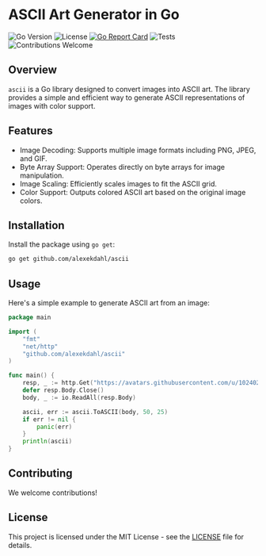 # ASCII Art Generator in Go

![Go Version](https://img.shields.io/badge/go-v1.21-blue)
![License](https://img.shields.io/badge/license-MIT-green)
[![Go Report Card](https://goreportcard.com/badge/github.com/alexekdahl/ascii)](https://goreportcard.com/report/github.com/alexekdahl/ascii)
![Tests](https://img.shields.io/badge/tests-100%25-success)
![Contributions Welcome](https://img.shields.io/badge/contributions-welcome-brightgreen)

## Overview

`ascii` is a Go library designed to convert images into ASCII art. The library provides a simple and efficient way to generate ASCII representations of images with color support.

## Features

- Image Decoding: Supports multiple image formats including PNG, JPEG, and GIF.
- Byte Array Support: Operates directly on byte arrays for image manipulation.
- Image Scaling: Efficiently scales images to fit the ASCII grid.
- Color Support: Outputs colored ASCII art based on the original image colors.

## Installation

Install the package using `go get`:

```bash
go get github.com/alexekdahl/ascii
```

## Usage

Here's a simple example to generate ASCII art from an image:

```go
package main

import (
	"fmt"
	"net/http"
	"github.com/alexekdahl/ascii"
)

func main() {
	resp, _ := http.Get("https://avatars.githubusercontent.com/u/1024025?v=4")
	defer resp.Body.Close()
	body, _ := io.ReadAll(resp.Body)

	ascii, err := ascii.ToASCII(body, 50, 25)
	if err != nil {
		panic(err)
	}
	println(ascii)
}
```


## Contributing

We welcome contributions!

## License

This project is licensed under the MIT License - see the [LICENSE](LICENSE) file for details.
